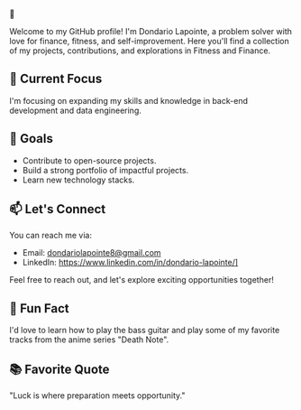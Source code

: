 <!-- Add your awesome banner or logo here -->

👋

Welcome to my GitHub profile! I'm Dondario Lapointe, a problem solver with love for finance, fitness, and self-improvement. Here you'll find a collection of my projects, contributions, and explorations in Fitness and Finance.


## 🌱 Current Focus

I'm focusing on expanding my skills and knowledge in back-end development and data engineering.

## 🚀 Goals

- Contribute to open-source projects.
- Build a strong portfolio of impactful projects.
- Learn new technology stacks.

## 📫 Let's Connect

 You can reach me via:
 
- Email: dondariolapointe8@gmail.com
- LinkedIn: https://www.linkedin.com/in/dondario-lapointe/]

Feel free to reach out, and let's explore exciting opportunities together!

## 💬 Fun Fact

I'd love to learn how to play the bass guitar and play some of my favorite tracks from the anime series "Death Note".

## 📚 Favorite Quote

"Luck is where preparation meets opportunity."

<!-- Add any other sections or customizations you'd like -->

